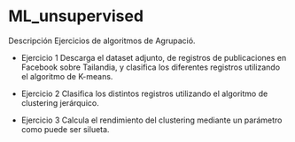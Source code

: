 # ML_unsupervised

Descripción
Ejercicios de algoritmos de Agrupació.

- Ejercicio 1
Descarga el dataset adjunto, de registros de publicaciones en Facebook sobre Tailandia, y clasifica los diferentes registros utilizando el algoritmo de K-means.

- Ejercicio 2
Clasifica los distintos registros utilizando el algoritmo de clustering jerárquico.

- Ejercicio 3
Calcula el rendimiento del clustering mediante un parámetro como puede ser silueta.
